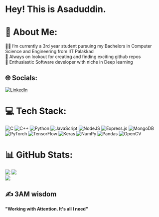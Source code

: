 # Hey! This is Asaduddin.

# 💫 About Me:
👨‍🎓 I’m currently a 3rd year student pursuing my Bachelors in Computer Science and Engineering from IIT Palakkad<br>🔭 Always on lookout for creating and finding exciting github repos<br>👯 Enthusiastic Software developer with niche in Deep learning<br>


## 🌐 Socials:
[![LinkedIn](https://img.shields.io/badge/LinkedIn-%230077B5.svg?logo=linkedin&logoColor=white)](https://linkedin.com/in/909ahmed) 

# 💻 Tech Stack:
![C](https://img.shields.io/badge/c-%2300599C.svg?style=plastic&logo=c&logoColor=white) ![C++](https://img.shields.io/badge/c++-%2300599C.svg?style=plastic&logo=c%2B%2B&logoColor=white) ![Python](https://img.shields.io/badge/python-3670A0?style=plastic&logo=python&logoColor=ffdd54) ![JavaScript](https://img.shields.io/badge/javascript-%23323330.svg?style=plastic&logo=javascript&logoColor=%23F7DF1E) ![NodeJS](https://img.shields.io/badge/node.js-6DA55F?style=plastic&logo=node.js&logoColor=white) ![Express.js](https://img.shields.io/badge/express.js-%23404d59.svg?style=plastic&logo=express&logoColor=%2361DAFB)  ![MongoDB](https://img.shields.io/badge/MongoDB-%234ea94b.svg?style=plastic&logo=mongodb&logoColor=white) ![PyTorch](https://img.shields.io/badge/PyTorch-%23EE4C2C.svg?style=plastic&logo=PyTorch&logoColor=white) ![TensorFlow](https://img.shields.io/badge/TensorFlow-%23FF6F00.svg?style=plastic&logo=TensorFlow&logoColor=white) ![Keras](https://img.shields.io/badge/Keras-%23D00000.svg?style=plastic&logo=Keras&logoColor=white) ![NumPy](https://img.shields.io/badge/numpy-%23013243.svg?style=plastic&logo=numpy&logoColor=white) ![Pandas](https://img.shields.io/badge/pandas-%23150458.svg?style=plastic&logo=pandas&logoColor=white) ![OpenCV](https://img.shields.io/badge/opencv-%23white.svg?style=plastic&logo=opencv&logoColor=white) 

# 📊 GitHub Stats:
![](https://github-readme-stats.vercel.app/api?username=909Ahmed&theme=prussian&hide_border=false&include_all_commits=true&count_private=true)
![](https://github-readme-streak-stats.herokuapp.com/?user=909Ahmed&theme=prussian&hide_border=false)<br/>
![](https://github-readme-stats.vercel.app/api/top-langs/?username=909Ahmed&theme=prussian&hide_border=false&include_all_commits=true&count_private=true&layout=compact)

## ✍ 3AM wisdom
**"Working with Attention. It's all I need"**
